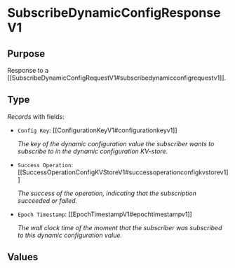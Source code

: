 # SubscribeDynamicConfigResponseV1


## Purpose


<!-- --8<-- [start:purpose] -->
Response to a [[SubscribeDynamicConfigRequestV1#subscribedynamicconfigrequestv1]].
<!-- --8<-- [end:purpose] -->

## Type


<!-- --8<-- [start:type] -->
<div class="type" markdown>


*Records* with fields:
- `Config Key`: [[ConfigurationKeyV1#configurationkeyv1]]

  *The key of the dynamic configuration value the subscriber wants to subscribe to in the dynamic configuration KV-store.*

- `Success Operation`: [[SuccessOperationConfigKVStoreV1#successoperationconfigkvstorev1]]

  *The success of the operation, indicating that the subscription succeeded or failed.*

- `Epoch Timestamp`: [[EpochTimestampV1#epochtimestampv1]]

  *The wall clock time of the moment that the subscriber was subscribed to this dynamic configuration value.*

</div>
<!-- --8<-- [end:type] -->

## Values


